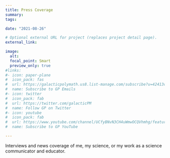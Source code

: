 ```yaml
---
title: Press Coverage
summary:
tags:

date: "2021-08-26"

# Optional external URL for project (replaces project detail page).
external_link:

image:
  alt:
  focal_point: Smart
  preview_only: true
#links:
#- icon: paper-plane
#  icon_pack: fas
#  url: https://galacticpolymath.us8.list-manage.com/subscribe?u=42413c3d307f9b69fd5d5319e&id=33924ebd91
#  name: Subscribe to GP Emails
#- icon: twitter
#  icon_pack: fab
#  url: https://twitter.com/galacticPM
#  name: Follow GP on Twitter
#- icon: youtube
#  icon_pack: fab
#  url: https://www.youtube.com/channel/UCfyBNvN3CH4uWmwOCQVhmhg/featured
#  name: Subscribe to GP YouTube

---
```

Interviews and news coverage of me, my science, or my work as a science communicator and educator.
